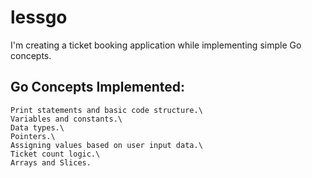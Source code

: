 #  lessgo
I'm creating a ticket booking application while implementing simple Go concepts.

## Go Concepts Implemented: 
    Print statements and basic code structure.\
    Variables and constants.\
    Data types.\
    Pointers.\
    Assigning values based on user input data.\
    Ticket count logic.\
    Arrays and Slices.

